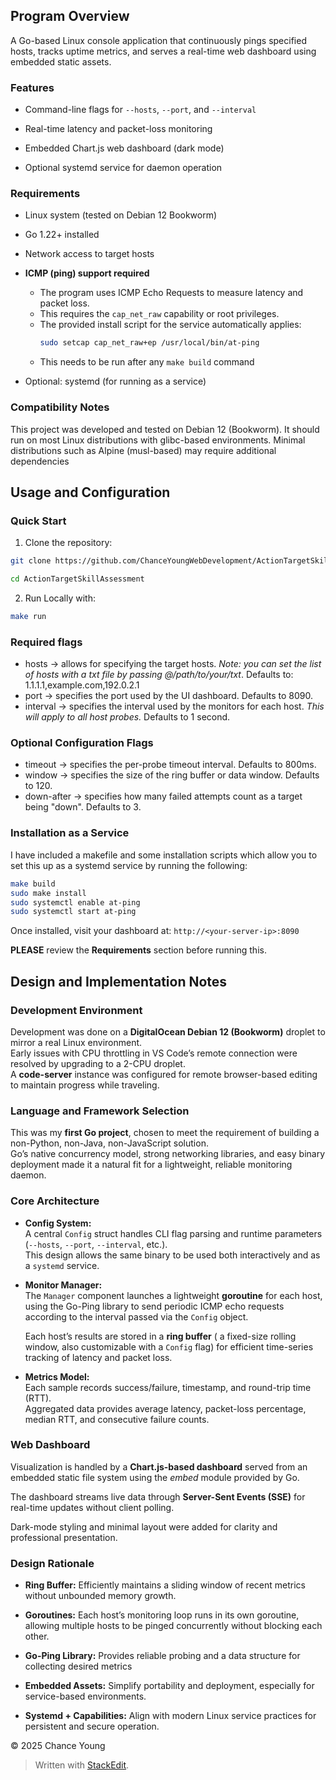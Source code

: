 ## Program Overview

A Go-based Linux console application that continuously pings specified hosts, tracks uptime metrics, and serves a real-time web dashboard using embedded static assets.

### Features
- Command-line flags for `--hosts`, `--port`, and `--interval`

- Real-time latency and packet-loss monitoring

- Embedded Chart.js web dashboard (dark mode)

- Optional systemd service for daemon operation

### Requirements
- Linux system (tested on Debian 12 Bookworm)
- Go 1.22+ installed
- Network access to target hosts
- **ICMP (ping) support required**
  - The program uses ICMP Echo Requests to measure latency and packet loss.
  - This requires the `cap_net_raw` capability or root privileges.
  - The provided install script for the service automatically applies:
    ```bash
    sudo setcap cap_net_raw+ep /usr/local/bin/at-ping
    ```
   - This needs to be run after any `make build` command

- Optional: systemd (for running as a service)


### Compatibility Notes
This project was developed and tested on Debian 12 (Bookworm).
It should run on most Linux distributions with glibc-based environments.
Minimal distributions such as Alpine (musl-based) may require additional dependencies 

## Usage and Configuration

### Quick Start

1. Clone the repository:

```bash
git clone https://github.com/ChanceYoungWebDevelopment/ActionTargetSkillAssessment.git

cd ActionTargetSkillAssessment
```

2. Run Locally with:
```bash
make run
```

### Required flags
- hosts -> allows for specifying the target hosts. *Note: you can set the list of hosts with a txt file by passing @/path/to/your/txt*. Defaults to: 1.1.1.1,example.com,192.0.2.1
- port -> specifies the port used by the UI dashboard. Defaults to 8090.
- interval -> specifies the interval used by the monitors for each host. *This will apply to all host probes.* Defaults to 1 second. 

### Optional Configuration Flags
- timeout -> specifies the per-probe timeout interval. Defaults to 800ms.
- window -> specifies the size of the ring buffer or data window. Defaults to 120.
- down-after -> specifies how many failed attempts count as a target being "down". Defaults to 3. 

### Installation as a Service
I have included a makefile and some installation scripts which allow you to set this up as a systemd service by running the following:
```bash
make build
sudo make install
sudo systemctl enable at-ping
sudo systemctl start at-ping
```
Once installed, visit your dashboard at:
```http://<your-server-ip>:8090```

**PLEASE** review the **Requirements** section before running this.

## Design and Implementation Notes

### Development Environment
Development was done on a **DigitalOcean Debian 12 (Bookworm)** droplet to mirror a real Linux environment.  
Early issues with CPU throttling in VS Code’s remote connection were resolved by upgrading to a 2-CPU droplet.  
A **code-server** instance was configured for remote browser-based editing to maintain progress while traveling.

### Language and Framework Selection
This was my **first Go project**, chosen to meet the requirement of building a non-Python, non-Java, non-JavaScript solution.  
Go’s native concurrency model, strong networking libraries, and easy binary deployment made it a natural fit for a lightweight, reliable monitoring daemon.

### Core Architecture
- **Config System:**  
  A central `Config` struct handles CLI flag parsing and runtime parameters (`--hosts`, `--port`, `--interval`, etc.).  
  This design allows the same binary to be used both interactively and as a `systemd` service.
  
- **Monitor Manager:**  
  The `Manager` component launches a lightweight **goroutine** for each host, using the Go-Ping library to send periodic ICMP echo requests according to the interval passed via the  `Config` object. 
  
  Each host’s results are stored in a **ring buffer** ( a fixed-size rolling window, also customizable with a `Config` flag) for efficient time-series tracking of latency and packet loss.

- **Metrics Model:**  
  Each sample records success/failure, timestamp, and round-trip time (RTT).  
  Aggregated data provides average latency, packet-loss percentage, median RTT, and consecutive failure counts.

### Web Dashboard
Visualization is handled by a **Chart.js-based dashboard** served from an embedded static file system using the *embed* module provided by Go.
 
The dashboard streams live data through **Server-Sent Events (SSE)** for real-time updates without client polling.  

Dark-mode styling and minimal layout were added for clarity and professional presentation.

### Design Rationale

-   **Ring Buffer:** Efficiently maintains a sliding window of recent metrics without unbounded memory growth.
    
-   **Goroutines:** Each host’s monitoring loop runs in its own goroutine, allowing multiple hosts to be pinged concurrently without blocking each other.
    
-   **Go-Ping Library:** Provides reliable probing and a data structure for collecting desired metrics
    
-   **Embedded Assets:** Simplify portability and deployment, especially for service-based environments.
    
-   **Systemd + Capabilities:** Align with modern Linux service practices for persistent and secure operation.

© 2025 Chance Young
> Written with [StackEdit](https://stackedit.io/).
